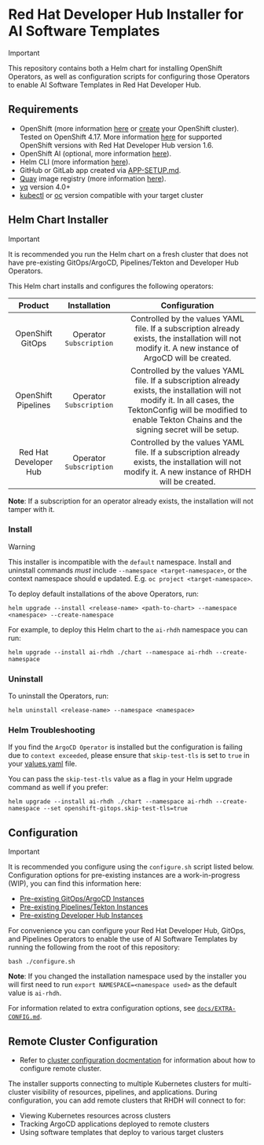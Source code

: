 # Red Hat Developer Hub Installer for AI Software Templates
 
> [!IMPORTANT] 
> This repository contains both a Helm chart for installing OpenShift Operators, as well as configuration scripts for configuring those Operators to enable AI Software Templates in Red Hat Developer Hub.

## Requirements

- OpenShift (more information [here](https://www.redhat.com/en/technologies/cloud-computing/openshift) or [create](https://console.redhat.com/openshift/create) your OpenShift cluster). Tested on OpenShift 4.17. More information [here](https://access.redhat.com/support/policy/updates/developerhub) for supported OpenShift versions with Red Hat Developer Hub version 1.6.
- OpenShift AI (optional, more information [here](https://www.redhat.com/en/technologies/cloud-computing/openshift/openshift-ai)).
- Helm CLI (more information [here](https://helm.sh/docs/intro/install/)).
- GitHub or GitLab app created via [APP-SETUP.md](./docs/APP-SETUP.md).
- [Quay](https://quay.io/) image registry (more information [here](./docs/APP-SETUP.md#quay-setup)).
- [yq](https://github.com/mikefarah/yq/) version 4.0+
- [kubectl](https://github.com/kubernetes/kubectl) or [oc](https://docs.openshift.com/container-platform/4.17/cli_reference/openshift_cli/getting-started-cli.html) version compatible with your target cluster

## Helm Chart Installer

> [!IMPORTANT]
> It is recommended you run the Helm chart on a fresh cluster that does not have pre-existing GitOps/ArgoCD, Pipelines/Tekton and Developer Hub Operators.

This Helm chart installs and configures the following operators:

|       Product       |      Installation       |                                                                                                      Configuration                                                                                                       |
| :-----------------: | :---------------------: | :----------------------------------------------------------------------------------------------------------------------------------------------------------------------------------------------------------------------: |
|  OpenShift GitOps   | Operator `Subscription` |                                    Controlled by the values YAML file. If a subscription already exists, the installation will not modify it. A new instance of ArgoCD will be created.                                     |
| OpenShift Pipelines | Operator `Subscription` | Controlled by the values YAML file. If a subscription already exists, the installation will not modify it. In all cases, the TektonConfig will be modified to enable Tekton Chains and the signing secret will be setup. |
| Red Hat Developer Hub | Operator `Subscription` | Controlled by the values YAML file. If a subscription already exists, the installation will not modify it. A new instance of RHDH will be created. |

**Note**: If a subscription for an operator already exists, the installation will not tamper with it.

### Install

>[!WARNING]
> This installer is incompatible with the `default` namespace. Install and uninstall commands *must* include `--namespace <target-namespace>`, or the context namespace should e updated. E.g. `oc project <target-namespace>`.

To deploy default installations of the above Operators, run:
```
helm upgrade --install <release-name> <path-to-chart> --namespace <namespace> --create-namespace
```

For example, to deploy this Helm chart to the `ai-rhdh` namespace you can run:
```
helm upgrade --install ai-rhdh ./chart --namespace ai-rhdh --create-namespace
```

### Uninstall

To uninstall the Operators, run:
```
helm uninstall <release-name> --namespace <namespace>
```

### Helm Troubleshooting

If you find the `ArgoCD Operator` is installed but the configuration is failing due to `context exceeded`, please ensure that `skip-test-tls` is set to `true` in your [values.yaml](./chart/values.yaml) file.

You can pass the `skip-test-tls` value as a flag in your Helm upgrade command as well if you prefer:
```
helm upgrade --install ai-rhdh ./chart --namespace ai-rhdh --create-namespace --set openshift-gitops.skip-test-tls=true
```

## Configuration

> [!IMPORTANT] 
> It is recommended you configure using the `configure.sh` script listed below. Configuration options for pre-existing instances are a work-in-progress (WIP), you can find this information here:
>- [Pre-existing GitOps/ArgoCD Instances](./docs/GITOPS-CONFIG.md)
>- [Pre-existing Pipelines/Tekton Instances](./docs/PIPELINES-CONFIG.md)
>- [Pre-existing Developer Hub Instances](./docs/RHDH-CONFIG.md)

For convenience you can configure your Red Hat Developer Hub, GitOps, and Pipelines Operators to enable the use of AI Software Templates by running the following from the root of this repository:
```
bash ./configure.sh
```
**Note**: If you changed the installation namespace used by the installer you will first need to run `export NAMESPACE=<namespace used>` as the default value is `ai-rhdh`.

For information related to extra configuration options, see [`docs/EXTRA-CONFIG.md`](./docs/EXTRA-CONFIG.md).

## Remote Cluster Configuration

- Refer to [cluster configuration docmentation](./docs/REMOTE-CLUSTER-CONFIG.md) for information about how to configure remote cluster.

The installer supports connecting to multiple Kubernetes clusters for multi-cluster visibility of resources, pipelines, and applications. During configuration, you can add remote clusters that RHDH will connect to for:

- Viewing Kubernetes resources across clusters
- Tracking ArgoCD applications deployed to remote clusters
- Using software templates that deploy to various target clusters
